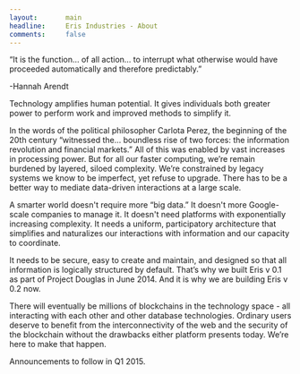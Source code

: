 ```yaml
---
layout:       main
headline:     Eris Industries - About
comments:     false
---
```


“It is the function… of all action… to interrupt what otherwise would have proceeded automatically and therefore predictably.”

 -Hannah Arendt
 
Technology amplifies human potential. It gives individuals both greater power to perform work and improved methods to simplify it.

In the words of the political philosopher Carlota Perez, the beginning of the 20th century “witnessed the... boundless rise of two forces: the information revolution and financial markets.” All of this was enabled by vast increases in processing power. But for all our faster computing, we’re remain burdened by layered, siloed complexity. We’re constrained by legacy systems we know to be imperfect, yet refuse to upgrade. There has to be a better way to mediate data-driven interactions at a large scale.

A smarter world doesn't require more “big data.” It doesn't more Google-scale companies to manage it. It doesn't need platforms with exponentially increasing complexity. It needs a uniform, participatory architecture that simplifies and naturalizes our interactions with information and our capacity to coordinate. 

It needs to be secure, easy to create and maintain, and designed so that all information is logically structured by default. That’s why we built Eris v 0.1 as part of Project Douglas in June 2014. And it is why we are building Eris v 0.2 now. 

There will eventually be millions of blockchains in the technology space - all interacting with each other and other database technologies. Ordinary users deserve to benefit from the interconnectivity of the web and the security of the blockchain without the drawbacks either platform presents today. We’re here to make that happen. 

Announcements to follow in Q1 2015.
